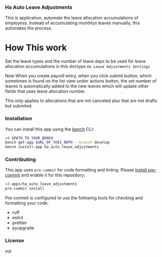 ### Ha Auto Leave Adjustments

This is application, automate the leave allocation accumulations of employess. Instead of accumulating monthlys leaves manually, this automates the process.

# How This work
Set the leave types and the number of leave days to be used for leave allocation accumulations in this doctype `Ha Leave Adjustments Settings`

Now When you create payroll entry, when you click submit button, which sometimes is found on the list view under actions button, the set number of leaves is automatically added to the new leaves which will update other fields that uses leave allocation number.

This only applies to allocations that are not canceled also that are not drafts but submited.

### Installation

You can install this app using the [bench](https://github.com/frappe/bench) CLI:

```bash
cd $PATH_TO_YOUR_BENCH
bench get-app $URL_OF_THIS_REPO --branch develop
bench install-app ha_auto_leave_adjustments
```

### Contributing

This app uses `pre-commit` for code formatting and linting. Please [install pre-commit](https://pre-commit.com/#installation) and enable it for this repository:

```bash
cd apps/ha_auto_leave_adjustments
pre-commit install
```

Pre-commit is configured to use the following tools for checking and formatting your code:

- ruff
- eslint
- prettier
- pyupgrade

### License

mit

